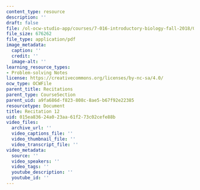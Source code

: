 ```yaml
---
content_type: resource
description: ''
draft: false
file: /ol-ocw-studio-app/courses/7-016-introductory-biology-fall-2018/015ea83624a023aa61f273c02cefe88b_MIT7_016F18rec12.pdf
file_size: 676262
file_type: application/pdf
image_metadata:
  caption: ''
  credit: ''
  image-alt: ''
learning_resource_types:
- Problem-solving Notes
license: https://creativecommons.org/licenses/by-nc-sa/4.0/
ocw_type: OCWFile
parent_title: Recitations
parent_type: CourseSection
parent_uid: a9fa686d-f823-808c-8ae5-b67f92e22385
resourcetype: Document
title: Recitation 12
uid: 015ea836-24a0-23aa-61f2-73c02cefe88b
video_files:
  archive_url: ''
  video_captions_file: ''
  video_thumbnail_file: ''
  video_transcript_file: ''
video_metadata:
  source: ''
  video_speakers: ''
  video_tags: ''
  youtube_description: ''
  youtube_id: ''
---
```

